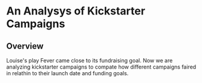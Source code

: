 # An Analysys of Kickstarter Campaigns

## Overview ##
Louise's play Fever came close to its fundraising goal.  Now we are analyzing kickstarter campaigns to compate how different campaigns faired in relathin to their launch date and funding goals.
